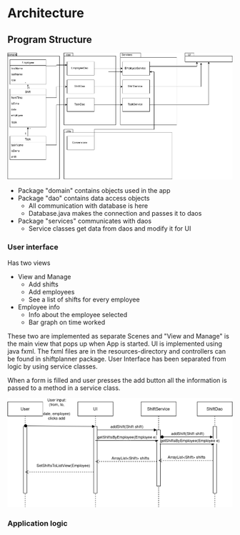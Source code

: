 # Architecture

## Program Structure

<img src=https://github.com/LauriKajakko/ot-harjoitustyo/blob/main/documentation/images/ClassArchitecture.png />



* Package "domain" contains objects used in the app
* Package "dao" contains data access objects
  * All communication with database is here
  * Database.java makes the connection and passes it to daos
* Package "services" communicates with daos 
  * Service classes get data from daos and modify it for UI

### User interface 

Has two views
  * View and Manage
    * Add shifts
    * Add employees
    * See a list of shifts for every employee
  * Employee info
    * Info about the employee selected
    * Bar graph on time worked
    
These two are implemented as separate Scenes and "View and Manage" is the main view that pops up when App is started. UI is implemented using java fxml. The fxml files are in the resources-directory and controllers can be found in shiftplanner package. User Interface has been separated from logic by using service classes.

When a form is filled and user presses the add button all the information is passed to a method in a service class. 

<img src=https://github.com/LauriKajakko/ot-harjoitustyo/blob/main/documentation/images/sequence_week5.png />

### Application logic


